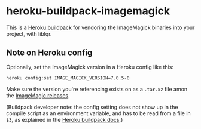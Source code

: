 heroku-buildpack-imagemagick
=================================

This is a [Heroku buildpack](http://devcenter.heroku.com/articles/buildpacks) for vendoring the ImageMagick binaries into your project, with liblqr.

## Note on Heroku config

Optionally, set the ImageMagick version in a Heroku config like this:

```
heroku config:set IMAGE_MAGICK_VERSION=7.0.5-0
```

Make sure the version you're referencing exists on as a `.tar.xz` file amon the [ImageMagic releases](http://www.imagemagick.org/download/releases/).

(Buildpack developer note: the config setting does not show up in the compile script as an environment variable, and has to be read from a file in `$3`, as explained in the [Heroku buildpack docs](https://devcenter.heroku.com/articles/buildpack-api#bin-compile-summary).)
